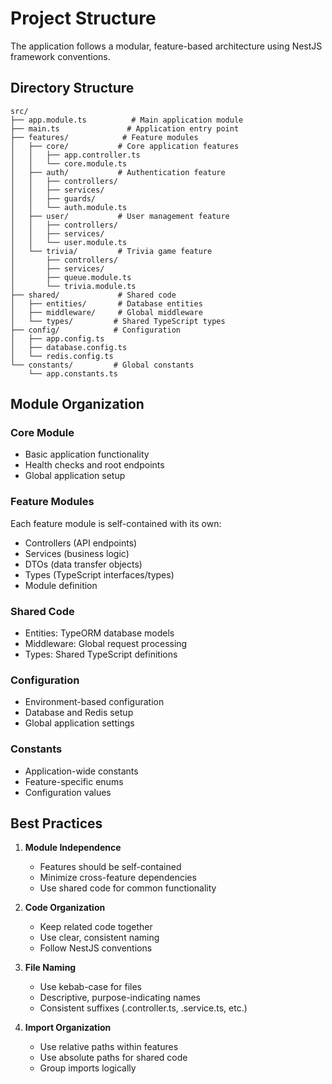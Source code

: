 # Project Structure

The application follows a modular, feature-based architecture using NestJS framework conventions.

## Directory Structure

```
src/
├── app.module.ts          # Main application module
├── main.ts               # Application entry point
├── features/            # Feature modules
│   ├── core/           # Core application features
│   │   ├── app.controller.ts
│   │   └── core.module.ts
│   ├── auth/           # Authentication feature
│   │   ├── controllers/
│   │   ├── services/
│   │   ├── guards/
│   │   └── auth.module.ts
│   ├── user/           # User management feature
│   │   ├── controllers/
│   │   ├── services/
│   │   └── user.module.ts
│   └── trivia/         # Trivia game feature
│       ├── controllers/
│       ├── services/
│       ├── queue.module.ts
│       └── trivia.module.ts
├── shared/             # Shared code
│   ├── entities/       # Database entities
│   ├── middleware/     # Global middleware
│   └── types/         # Shared TypeScript types
├── config/            # Configuration
│   ├── app.config.ts
│   ├── database.config.ts
│   └── redis.config.ts
└── constants/         # Global constants
    └── app.constants.ts
```

## Module Organization

### Core Module
- Basic application functionality
- Health checks and root endpoints
- Global application setup

### Feature Modules
Each feature module is self-contained with its own:
- Controllers (API endpoints)
- Services (business logic)
- DTOs (data transfer objects)
- Types (TypeScript interfaces/types)
- Module definition

### Shared Code
- Entities: TypeORM database models
- Middleware: Global request processing
- Types: Shared TypeScript definitions

### Configuration
- Environment-based configuration
- Database and Redis setup
- Global application settings

### Constants
- Application-wide constants
- Feature-specific enums
- Configuration values

## Best Practices

1. **Module Independence**
   - Features should be self-contained
   - Minimize cross-feature dependencies
   - Use shared code for common functionality

2. **Code Organization**
   - Keep related code together
   - Use clear, consistent naming
   - Follow NestJS conventions

3. **File Naming**
   - Use kebab-case for files
   - Descriptive, purpose-indicating names
   - Consistent suffixes (.controller.ts, .service.ts, etc.)

4. **Import Organization**
   - Use relative paths within features
   - Use absolute paths for shared code
   - Group imports logically 